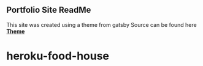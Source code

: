 ## Portfolio Site ReadMe

This site was created using a theme from gatsby
Source can be found here **[Theme](https://github.com/akzhy/gatsby-theme-elemental)**
# heroku-food-house
